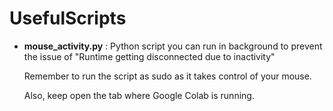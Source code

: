 # UsefulScripts

- **mouse_activity.py** : Python script you can run in background to prevent the issue of "Runtime getting disconnected due to inactivity"

  Remember to run the script as sudo as it takes control of your mouse.

  Also, keep open the tab where Google Colab is running.